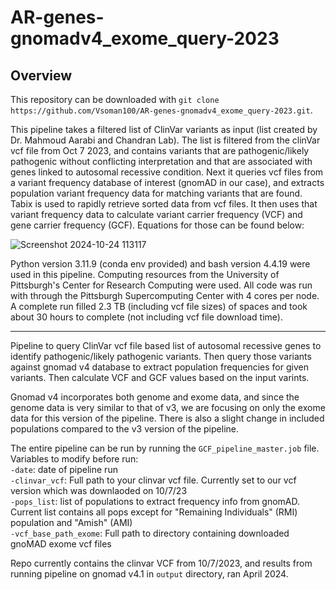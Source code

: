 # AR-genes-gnomadv4_exome_query-2023

## **Overview**

This repository can be downloaded with `git clone https://github.com/Vsoman100/AR-genes-gnomadv4_exome_query-2023.git`. 

This pipeline takes a filtered list of ClinVar variants as input (list created by Dr. Mahmoud Aarabi and Chandran Lab). The list is filtered from the clinVar vcf file from Oct 7 2023, and contains variants that are pathogenic/likely pathogenic without conflicting interpretation and that are associated with genes linked to autosomal recessive condition. Next it queries vcf files from a variant frequency database of interest (gnomAD in our case), and extracts population variant frequency data for matching variants that are found. Tabix is used to rapidly retrieve sorted data from vcf files. It then uses that variant frequency data to calculate variant carrier frequency (VCF) and gene carrier frequency (GCF). Equations for those can be found below:

![Screenshot 2024-10-24 113117](https://github.com/user-attachments/assets/a9253879-ae4b-44dd-9ce8-e9a54605b998)

Python version 3.11.9 (conda env provided) and bash version 4.4.19 were used in this pipeline. Computing resources from the University of Pittsburgh's Center for Research Computing were used. All code was run with through the Pittsburgh Supercomputing Center with 4 cores per node. A complete run filled 2.3 TB (including vcf file sizes) of spaces and took about 30 hours to complete (not including vcf file download time).

--------------------------------------------------------------------------------------------------------------------

Pipeline to query ClinVar vcf file based list of autosomal recessive genes to identify pathogenic/likely pathogenic variants. Then query those variants against gnomad v4 database to extract population frequencies for given variants. Then calculate VCF and GCF values based on the input varints.  

Gnomad v4 incorporates both genome and exome data, and since the genome data is very similar to that of v3, we are focusing on only the exome data for this version of the pipeline. There is also a slight change in included populations compared to the v3 version of the pipeline.

The entire pipeline can be run by running the `GCF_pipeline_master.job` file. Variables to modify before run:<br />
  `-date`: date of pipeline run <br />
  `-clinvar_vcf`: Full path to your clinvar vcf file. Currently set to our vcf version which was downlaoded on 10/7/23 <br />
  `-pops_list`: list of populations to extract frequency info from gnomAD. Current list contains all pops except for "Remaining Individuals" (RMI) population and "Amish" (AMI) <br />
  `-vcf_base_path_exome`: Full path to directory containing downloaded gnoMAD exome vcf files

Repo currently contains the clinvar VCF from 10/7/2023, and results from running pipeline on gnomad v4.1 in `output` directory, ran April 2024. 
